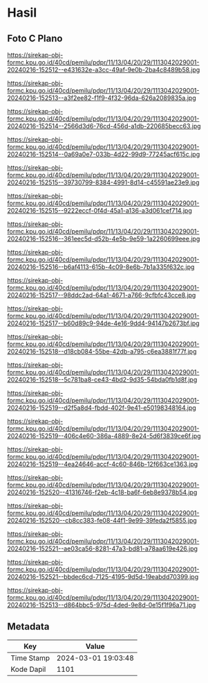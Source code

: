 # Hasil

## Foto C Plano

https://sirekap-obj-formc.kpu.go.id/40cd/pemilu/pdpr/11/13/04/20/29/1113042029001-20240216-152512--e431632e-a3cc-49af-9e0b-2ba4c8489b58.jpg

https://sirekap-obj-formc.kpu.go.id/40cd/pemilu/pdpr/11/13/04/20/29/1113042029001-20240216-152513--a3f2ee82-f1f9-4f32-96da-626a2089835a.jpg

https://sirekap-obj-formc.kpu.go.id/40cd/pemilu/pdpr/11/13/04/20/29/1113042029001-20240216-152514--2566d3d6-76cd-456d-a1db-220685becc63.jpg

https://sirekap-obj-formc.kpu.go.id/40cd/pemilu/pdpr/11/13/04/20/29/1113042029001-20240216-152514--0a69a0e7-033b-4d22-99d9-77245acf615c.jpg

https://sirekap-obj-formc.kpu.go.id/40cd/pemilu/pdpr/11/13/04/20/29/1113042029001-20240216-152515--39730799-8384-4991-8d14-c45591ae23e9.jpg

https://sirekap-obj-formc.kpu.go.id/40cd/pemilu/pdpr/11/13/04/20/29/1113042029001-20240216-152515--9222eccf-0f4d-45a1-a136-a3d061cef714.jpg

https://sirekap-obj-formc.kpu.go.id/40cd/pemilu/pdpr/11/13/04/20/29/1113042029001-20240216-152516--361eec5d-d52b-4e5b-9e59-1a2260699eee.jpg

https://sirekap-obj-formc.kpu.go.id/40cd/pemilu/pdpr/11/13/04/20/29/1113042029001-20240216-152516--b6af4113-615b-4c09-8e6b-7b1a335f632c.jpg

https://sirekap-obj-formc.kpu.go.id/40cd/pemilu/pdpr/11/13/04/20/29/1113042029001-20240216-152517--98ddc2ad-64a1-4671-a766-9cfbfc43cce8.jpg

https://sirekap-obj-formc.kpu.go.id/40cd/pemilu/pdpr/11/13/04/20/29/1113042029001-20240216-152517--b60d89c9-94de-4e16-9dd4-94147b2673bf.jpg

https://sirekap-obj-formc.kpu.go.id/40cd/pemilu/pdpr/11/13/04/20/29/1113042029001-20240216-152518--d18cb084-55be-42db-a795-c6ea3881f77f.jpg

https://sirekap-obj-formc.kpu.go.id/40cd/pemilu/pdpr/11/13/04/20/29/1113042029001-20240216-152518--5c781ba8-ce43-4bd2-9d35-54bda0fb1d8f.jpg

https://sirekap-obj-formc.kpu.go.id/40cd/pemilu/pdpr/11/13/04/20/29/1113042029001-20240216-152519--d2f5a8d4-fbdd-402f-9e41-e50198348164.jpg

https://sirekap-obj-formc.kpu.go.id/40cd/pemilu/pdpr/11/13/04/20/29/1113042029001-20240216-152519--406c4e60-386a-4889-8e24-5d6f3839ce6f.jpg

https://sirekap-obj-formc.kpu.go.id/40cd/pemilu/pdpr/11/13/04/20/29/1113042029001-20240216-152519--4ea24646-accf-4c60-846b-12f663ce1363.jpg

https://sirekap-obj-formc.kpu.go.id/40cd/pemilu/pdpr/11/13/04/20/29/1113042029001-20240216-152520--41316746-f2eb-4c18-ba6f-6eb8e9378b54.jpg

https://sirekap-obj-formc.kpu.go.id/40cd/pemilu/pdpr/11/13/04/20/29/1113042029001-20240216-152520--cb8cc383-fe08-44f1-9e99-39feda2f5855.jpg

https://sirekap-obj-formc.kpu.go.id/40cd/pemilu/pdpr/11/13/04/20/29/1113042029001-20240216-152521--ae03ca56-8281-47a3-bd81-a78aa619e426.jpg

https://sirekap-obj-formc.kpu.go.id/40cd/pemilu/pdpr/11/13/04/20/29/1113042029001-20240216-152521--bbdec6cd-7125-4195-9d5d-19eabdd70399.jpg

https://sirekap-obj-formc.kpu.go.id/40cd/pemilu/pdpr/11/13/04/20/29/1113042029001-20240216-152513--d864bbc5-975d-4ded-9e8d-0e15f1f96a71.jpg


## Metadata

| Key        | Value               |
| ---------- | ------------------- |
| Time Stamp | 2024-03-01 19:03:48 |
| Kode Dapil | 1101                |




